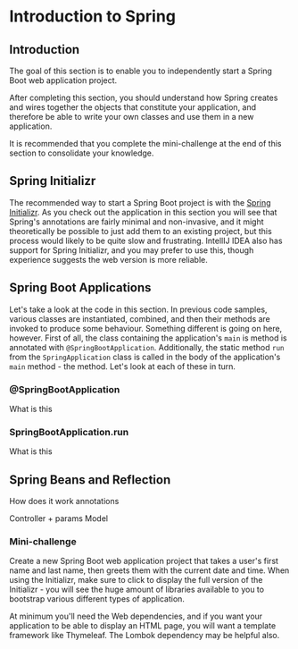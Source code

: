 # Introduction to Spring

## Introduction
The goal of this section is to enable you to independently start a Spring Boot web application project. 

After completing this section, you should understand how Spring creates and wires together the objects that constitute your application, and therefore be able to write your own classes and use them in a new application.

It is recommended that you complete the mini-challenge at the end of this section to consolidate your knowledge.

## Spring Initializr
The recommended way to start a Spring Boot project is with the [Spring Initializr](https://start.spring.io/). As you check out the application in this section you will see that Spring's annotations are fairly minimal and non-invasive, and it might theoretically be possible to just add them to an existing project, but this process would likely to be quite slow and frustrating. IntellIJ IDEA also has support for Spring Initializr, and you may prefer to use this, though experience suggests the web version is more reliable. 

## Spring Boot Applications
Let's take a look at the code in this section. In previous code samples, various classes are instantiated, combined, and then their methods are invoked to produce some behaviour. Something different is going on here, however. First of all, the class containing the application's `main` is method is annotated with `@SpringBootApplication`. Additionally, the static method `run` from the `SpringApplication` class is called in the body of the application's `main` method - the method. Let's look at each of these in turn.

### @SpringBootApplication
What is this


### SpringBootApplication.run
What is this

## Spring Beans and Reflection 
How does it work
annotations

Controller + params
Model


### Mini-challenge
Create a new Spring Boot web application project that takes a user's first name and last name, then greets them with the current date and time. When using the Initializr, make sure to click to display the full version of the Initializr - you will see the huge amount of libraries available to you to bootstrap various different types of application.

At minimum you'll need the Web dependencies, and if you want your application to be able to display an HTML page, you will want a template framework like Thymeleaf. The Lombok dependency may be helpful also. 
